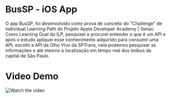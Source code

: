# BusSP - iOS App
O app BusSP, foi desenvolvido como prova de conceito do "Challenge" de Individual Learning Path do Projeto Apple Developer Academy | Senac. Como Learning Goal do ILP, pesquisei e procurei entender o que é um API e após o estudo apliquei esse conhecimento adquirido para consumir uma API, escolhi a API da Olho Vivo da SPTrans, nela podemos pesquisar as informações e até mesmo a localização em tempo real dos ônibus da capital de São Paulo.

# Video Demo
![Watch the video](https://github.com/douglascf12/ILP_BusSP/blob/master/BusSP_VideoDemo.gif)
